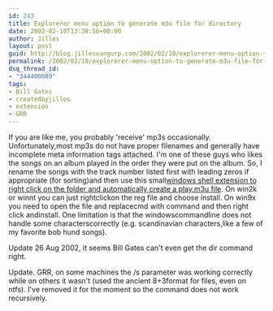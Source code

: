 ```yaml
---
id: 243
title: Explorerer menu option to generate m3u file for directory
date: 2002-02-10T13:38:56+00:00
author: Jilles
layout: post
guid: http://blog.jillesvangurp.com/2002/02/10/explorerer-menu-option-to-generate-m3u-file-for-directory/
permalink: /2002/02/10/explorerer-menu-option-to-generate-m3u-file-for-directory/
dsq_thread_id:
- "344400089"
tags:
- Bill Gates
- createdbyjilles
- extension
- GRR
---
```

If you are like me, you probably 'receive' mp3s occasionally. Unfortunately,most mp3s do not have proper filenames and generally have incomplete meta information tags attached. I'm one of these guys who likes the songs on an album played in the order they were put on the album. So, I rename the songs with the track number listed first with leading zeros if appropriate (for sorting)and then use this small[windows shell extension to right click on the folder and automatically create a play.m3u file](https://www.jillesvangurp.com/nerdstuff/makem3u.reg). On win2k or winnt you can just rightclickon the reg file and choose install. On win9x you need to open the file and replacecmd with command and then right click andinstall. One limitation is that the windowscommandline does not handle some characterscorrectly (e.g. scandinavian characters,like a few of my favorite bob hund songs).

Update 26 Aug 2002, it seems Bill Gates can't even get the dir command right.

Update. GRR, on some machines the /s parameter was working correctly while on others it wasn't (used the ancient 8+3format for files, even on ntfs). I've removed it for the moment so the command does not work recursively.